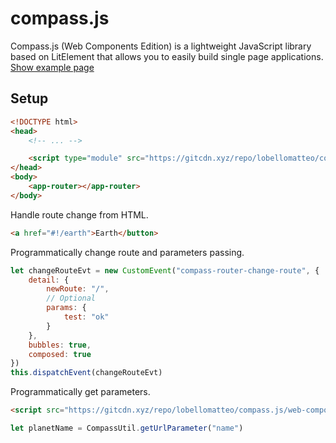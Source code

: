 
# compass.js
Compass.js (Web Components Edition) is a lightweight JavaScript library based on LitElement that allows you to easily build single page applications.
<br>
<a href="https://musing-minsky-b105b4.netlify.com">Show example page</a>

## Setup
```html
<!DOCTYPE html>
<head>
	<!-- ... -->

    <script type="module" src="https://gitcdn.xyz/repo/lobellomatteo/compass.js/web-components/compass.js"></script>
</head>
<body>
    <app-router></app-router>
</body>
```
Handle route change from HTML.
```html
<a href="#!/earth">Earth</button>
``` 
Programmatically change route and parameters passing.
```js
let changeRouteEvt = new CustomEvent("compass-router-change-route", {
	detail: { 
		newRoute: "/",
		// Optional
		params: {
			test: "ok"
		}
	},
	bubbles: true,
	composed: true
})
this.dispatchEvent(changeRouteEvt)
``` 
Programmatically get parameters.
```html
<script src="https://gitcdn.xyz/repo/lobellomatteo/compass.js/web-components/compass-util.js"></script>
```
```js
let planetName = CompassUtil.getUrlParameter("name")
```

